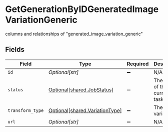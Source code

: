 # GetGenerationByIDGeneratedImageVariationGeneric

columns and relationships of "generated_image_variation_generic"


## Fields

| Field                                                                  | Type                                                                   | Required                                                               | Description                                                            |
| ---------------------------------------------------------------------- | ---------------------------------------------------------------------- | ---------------------------------------------------------------------- | ---------------------------------------------------------------------- |
| `id`                                                                   | *Optional[str]*                                                        | :heavy_minus_sign:                                                     | N/A                                                                    |
| `status`                                                               | [Optional[shared.JobStatus]](../../models/shared/jobstatus.md)         | :heavy_minus_sign:                                                     | The status of the current task.                                        |
| `transform_type`                                                       | [Optional[shared.VariationType]](../../models/shared/variationtype.md) | :heavy_minus_sign:                                                     | The type of variation.                                                 |
| `url`                                                                  | *Optional[str]*                                                        | :heavy_minus_sign:                                                     | N/A                                                                    |